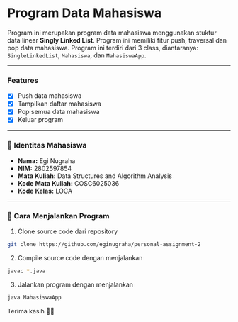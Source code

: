 # Program Data Mahasiswa

Program ini merupakan program data mahasiswa menggunakan stuktur data linear **Singly Linked List**. Program ini memiliki fitur push, traversal dan pop data mahasiswa. Program ini terdiri dari 3 class, diantaranya: `SingleLinkedList`, `Mahasiswa`, dan `MahasiswaApp`.

---
### Features
- [x] Push data mahasiswa
- [x] Tampilkan daftar mahasiswa
- [x] Pop semua data mahasiswa
- [x] Keluar program
---

### 👤 Identitas Mahasiswa
- **Nama:** Egi Nugraha  
- **NIM:** 2802597854  
- **Mata Kuliah:** Data Structures and Algorithm Analysis  
- **Kode Mata Kuliah:** COSC6025036
- **Kode Kelas:** LOCA

---

### 🚀 Cara Menjalankan Program

1. Clone source code dari repository
```bash
git clone https://github.com/eginugraha/personal-assignment-2
```
2. Compile source code dengan menjalankan
```bash
javac *.java
```
3. Jalankan program dengan menjalankan
```bash
java MahasiswaApp
```

Terima kasih 🙏🏻